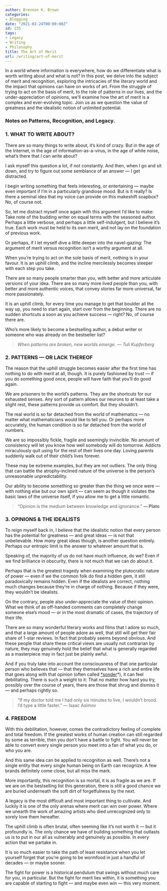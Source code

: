 ```yaml
---
author: Brennan K. Brown
categories:
- Blogging
date: "2021-03-24T00:00:00Z"
id: 235
tags:
- Legacy
- Writing
- Philosophy
title: The Art of Merit
url: /writing/art-of-merit
---
```


In a world where information is everywhere, how do we differentiate what is worth writing about and what is not? In this post, we delve into the subject of merit and recognition, exploring the intricacies of the literary world and the impact that opinions can have on works of art. From the struggle of trying to act on the basis of merit, to the role of patterns in our lives, and the under-appreciation of opinions, we'll examine how the art of merit is a complex and ever-evolving topic. Join us as we question the value of greatness and the idealistic notion of unlimited potential.

<!--more-->

### Notes on Patterns, Recognition, and Legacy.

### 1. WHAT TO WRITE ABOUT?

There are so many things to write about, it’s kind of crazy. But in the age of the Internet, in the age of information-as-a-virus, in the age of white noise, what’s there that *I* can write about?

I ask myself this question a lot, if not constantly. And then, when I go and sit down, and try to figure out some semblance of an answer — I get distracted.

I begin writing something that feels interesting, or entertaining — maybe even important if I’m in a particularly grandiose mood. But is it really? Is there a seminal idea that my voice can provide on this makeshift soapbox? No, of course not.

So, let me distract myself once again with this argument I’d like to make: Take note of the budding writer on equal terms with the seasoned author. Perhaps a little verbose, and perhaps a little self-indulgent, but I believe it’s true. Each work must be held to its own merit, and not lay on the foundation of previous work.

Or perhaps, if I let myself dive a little deeper into the navel-gazing: The argument of merit versus recognition isn’t a worthy argument at all.

When you’re trying to act on the sole basis of merit, nothing is in your favour. It is an uphill climb, and the incline mercilessly becomes steeper with each step you take.

There are so many people smarter than you, with better and more articulate versions of your idea. There are so many more lived people than you, with better and more authentic voices, that convey stories far more universal, far more passionately.

It is an uphill climb, for every time you manage to get that boulder all the way up, you need to start again, start over from the beginning. There are no sudden shortcuts a soon as you achieve success — right? No, of course there are.

Who’s more likely to become a bestselling author, a debut writer or someone who was already on the bestseller list?

> *When patterns are broken, new worlds emerge. 
> — Tuli Kupferberg*

### 2. PATTERNS — OR LACK THEREOF

The reason that the uphill struggle becomes easier after the first time has nothing to do with merit at all, though. It is purely fashioned by trust — if you do something good once, people will have faith that you’ll do good again.

We are prisoners to the world’s patterns. They are the shortcuts for our exhausted senses. Any sort of pattern allows our neurons to at least take a slight rest, these patterns provide us comfort. But they shouldn’t.

The real world is so far detached from the world of mathematics — no matter what mathematicians would like to tell you. Or perhaps more accurately, the human condition is so far detached from the world of numbers.

We are so impossibly fickle, fragile and seemingly invincible. No amount of consistency will let you know how well somebody will do tomorrow. Addicts miraculously quit using for the rest of their lives one day. Loving parents suddenly walk out of their child’s lives forever.

These may be extreme examples, but they are not outliers. The only thing that can battle the atrophy-inclined nature of the universe is the person’s unreasonable unpredictability.

Our ability to become something so greater than the thing we once were — with nothing else but our own spirit — can seem as though it violates the basic laws of the universe itself, if you allow me to get a little romantic.

> “Opinion is the medium between knowledge and ignorance.”
> **— Plato**

### 3. OPINIONS & THE IDEALISTS

To reign myself back in, I believe that the idealistic notion that every person has the potential for greatness — and great ideas — is not that unbelievable. How *many* great ideas though, is another question entirely. Perhaps our entropic limit is the answer to whatever amount that is.

Speaking of, the majority of us do not have much influence, do we? Even if we find brilliance in obscurity, there is not much that we can do about it.

Perhaps that is the greatest tragedy when examining the plutocratic nature of power — even if we the common folk do find a hidden gem, it still paradoxically remains hidden. Even if the idealists are correct, nothing much changes because they’re in charge of nothing. Because if they were, they wouldn’t be idealists.

On the contrary, people also under-appreciate the value of their opinion. What we think of as off-handed comments can completely change someone else’s mood — or in the most dramatic of cases, the trajectory of their life.

There are so many wonderful literary works and films that I adore so much, and that a large amount of people adore as well, that still will get their fair share of 1-star reviews. In fact that probably seems beyond obvious. And these people that share these critical views are usually not contrarian by nature, they may genuinely hold the belief that what is generally regarded as a masterpiece may in fact just be plainly awful.

And if you truly take into account the consciousness of that one particular person who believes that — that they themselves have a rich and entire life that goes along with that opinion (often called [*sonder](https://www.dictionaryofobscuresorrows.com/post/23536922667/sonder)*), it can feel debilitating. There is such a weight to it: That no matter how hard you try, possibly over the course of years, there are those that shrug and dismiss it — and perhaps rightly so.
> “If my doctor told me I had only six minutes to live, I wouldn’t brood. I’d type a little faster.”
> — Isaac Asimov

### 4. FREEDOM

With this debilitation, however, comes the contradictory feeling of complete and total freedom. If the greatest works of human creation can still regarded by some as terrible, then you don’t have a battle to fight. You will never be able to convert every single person you meet into a fan of what you do, or who you are.

And this same idea can be applied to recognition as well. There’s not a single entity that every single human being on Earth can recognize. A few brands definitely come close, but all miss the mark.

More importantly, this recognition is so mortal, it is as fragile as we are. 
If we are on the bestselling list this generation, there is still a good chance we are buried underneath the soft dirt of forgetfulness by the next.

A legacy is the most difficult and most important thing to cultivate. And luckily it is one of the only arenas where merit can win over power. Where we unearth the work of amazing artists who died unrecognized only to sorely love them hereafter.

The uphill climb is often brutal, often seeming like it’s not worth it — but it profoundly is. The only chance we have of building something that outlasts us is to put in our all as vulnerably and genuinely as possible. In every action that we partake in.

It is so much easier to take the path of least resistance when you let yourself forget that you’re going to be wormfood in just a handful of decades — or maybe sooner.

The fight for power is a historical pendulum that swings without much care for you, in particular. But the fight for merit lies within, it is something you are capable of starting to fight — and maybe even win — this very moment.
